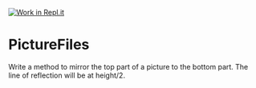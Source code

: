 [![Work in Repl.it](https://classroom.github.com/assets/work-in-replit-14baed9a392b3a25080506f3b7b6d57f295ec2978f6f33ec97e36a161684cbe9.svg)](https://classroom.github.com/online_ide?assignment_repo_id=4473617&assignment_repo_type=AssignmentRepo)
# PictureFiles

 Write a method to mirror the top part of a picture to the bottom part.  The line of reflection will be at height/2.  
